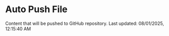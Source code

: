 # Auto Push File

Content that will be pushed to GitHub repository.
Last updated: 08/01/2025, 12:15:40 AM